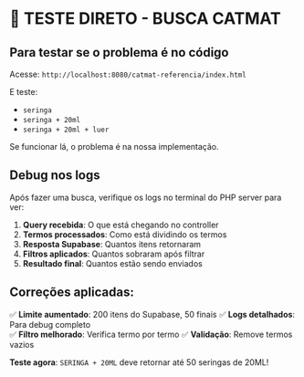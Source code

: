 # 🔧 TESTE DIRETO - BUSCA CATMAT

## Para testar se o problema é no código

Acesse: `http://localhost:8080/catmat-referencia/index.html`

E teste:
- `seringa`
- `seringa + 20ml`  
- `seringa + 20ml + luer`

Se funcionar lá, o problema é na nossa implementação.

## Debug nos logs

Após fazer uma busca, verifique os logs no terminal do PHP server para ver:

1. **Query recebida**: O que está chegando no controller
2. **Termos processados**: Como está dividindo os termos  
3. **Resposta Supabase**: Quantos itens retornaram
4. **Filtros aplicados**: Quantos sobraram após filtrar
5. **Resultado final**: Quantos estão sendo enviados

## Correções aplicadas:

✅ **Limite aumentado**: 200 itens do Supabase, 50 finais
✅ **Logs detalhados**: Para debug completo  
✅ **Filtro melhorado**: Verifica termo por termo
✅ **Validação**: Remove termos vazios

**Teste agora**: `SERINGA + 20ML` deve retornar até 50 seringas de 20ML!